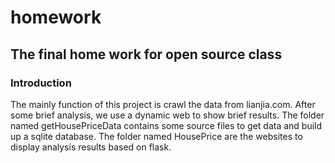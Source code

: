 # homework
## The final home work for open source class 
### Introduction
The mainly function of this project is crawl the data from lianjia.com. After some brief analysis, we use a dynamic web to show brief results.
The folder named getHousePriceData contains some source files to get data and build up a sqlite database.
The folder named HousePrice are the websites to display analysis results based on flask.


